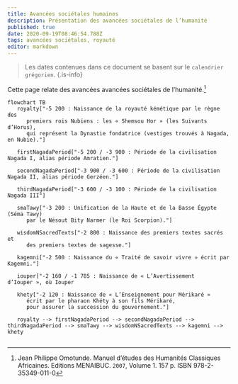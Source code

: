 ```yaml
---
title: Avancées sociétales humaines
description: Présentation des avancées sociétales de l’humanité
published: true
date: 2020-09-19T08:46:54.788Z
tags: avancées sociétales, royauté
editor: markdown
---
```


> Les dates contenues dans ce document se basent sur le `calendrier grégorien`.
{.is-info}

Cette page relate des avancées avancées sociétales de l’humanité.[^1]

```mermaid
flowchart TB
   royalty["-5 200 : Naissance de la royauté kémétique par le règne des
      premiers rois Nubiens : les « Shemsou Hor » (les Suivants d’Horus),
      qui représent la Dynastie fondatrice (vestiges trouvés à Nagada, en Nubie)."]
   
   firstNagadaPeriod["-5 200 / -3 900 : Période de la civilisation Nagada I, alias période Amratien."]
   
   secondNagadaPeriod["-3 900 / -3 600 : Période de la civilisation Nagada II, alias période Gerzéen."]
   
   thirdNagadaPeriod["-3 600 / -3 100 : Période de la civilisation Nagada III"]
   
   smaTawy["-3 200 : Unification de la Haute et de la Basse Égypte (Séma Tawy)
      par le Nésout Bity Narmer (le Roi Scorpion)."]
   
   wisdomNSacredTexts["-2 800 : Naissance des premiers textes sacrés et
      des premiers textes de sagesse."]
      
   kagemni["-2 500 : Naissance du « Traité de savoir vivre » écrit par Kagemni."]
   
   iouper["-2 160 / -1 785 : Naissance de « L’Avertissement d’Iouper », où Iouper 
   
   khety["-2 120 : Naissance de « L’Enseignement pour Mérikaré »
      écrit par le pharaon Khéty à son fils Mérikaré,
      pour assurer la succession du gouvernement."]
   
   royalty --> firstNagadaPeriod --> secondNagadaPeriod --> thirdNagadaPeriod --> smaTawy --> wisdomNSacredTexts --> kagemni --> khety
   
```

[^1]: Jean Philippe Omotunde. Manuel d’études des Humanités Classiques Africaines. Editions MENAIBUC. `2007`, Volume 1. 157 p. ISBN 978-2-35349-011-0